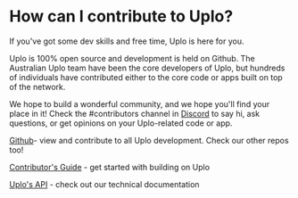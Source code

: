 # How can I contribute to Uplo?

If you've got some dev skills and free time, Uplo is here for you.

Uplo is 100% open source and development is held on Github. The Australian Uplo team have been the core developers of Uplo, but hundreds of individuals have contributed either to the core code or apps built on top of the network.

We hope to build a wonderful community, and we hope you'll find your place in it! Check the \#contributors channel in [Discord](https://discord.gg/b2s3P9Cy6F) to say hi, ask questions, or get opinions on your Uplo-related code or app.

[Github](https://github.com/uplo-tec/uplo)- view and contribute to all Uplo development. Check our other repos too!

[Contributor's Guide](https://github.com/uplo-tech/uplo/blob/master/CONTRIBUTING.md) - get started with building on Uplo

[Uplo's API](https://api.uplo.tech/) - check out our technical documentation

